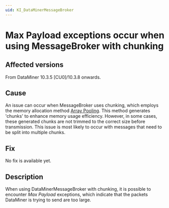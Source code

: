 ```yaml
---
uid: KI_DataMinerMessageBroker
---
```


# Max Payload exceptions occur when using MessageBroker with chunking

## Affected versions

From DataMiner 10.3.5 [CU0]/10.3.8 onwards.

## Cause

An issue can occur when MessageBroker uses chunking, which employs the memory allocation method [Array Pooling](https://learn.microsoft.com/en-us/dotnet/api/system.buffers.arraypool-1?view=net-7.0). This method generates 'chunks' to enhance memory usage efficiency. However, in some cases, these generated chunks are not trimmed to the correct size before transmission. This issue is most likely to occur with messages that need to be split into multiple chunks.

## Fix

No fix is available yet.

## Description

When using DataMinerMessageBroker with chunking, it is possible to encounter *Max Payload* exceptions, which indicate that the packets DataMiner is trying to send are too large.
